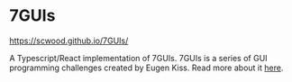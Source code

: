 # 7GUIs

https://scwood.github.io/7GUIs/

A Typescript/React implementation of 7GUIs. 7GUIs is a series of GUI programming challenges created by Eugen Kiss. Read more about it [here](https://eugenkiss.github.io/7guis).
